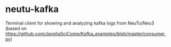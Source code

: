 # neutu-kafka
Terminal client for showing  and analyzing kafka logs from NeuTu/Neu3 (based on https://github.com/JaneliaSciComp/Kafka_examples/blob/master/consumer.py)

